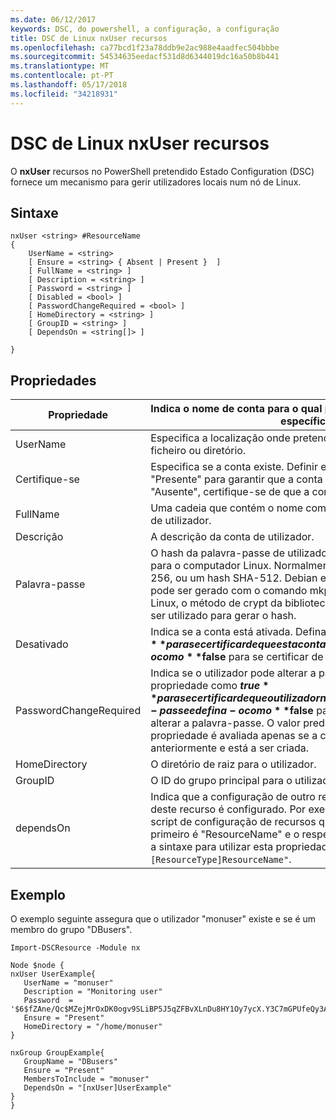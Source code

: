 ```yaml
---
ms.date: 06/12/2017
keywords: DSC, do powershell, a configuração, a configuração
title: DSC de Linux nxUser recursos
ms.openlocfilehash: ca77bcd1f23a78ddb9e2ac988e4aadfec504bbbe
ms.sourcegitcommit: 54534635eedacf531d8d6344019dc16a50b8b441
ms.translationtype: MT
ms.contentlocale: pt-PT
ms.lasthandoff: 05/17/2018
ms.locfileid: "34218931"
---
```

# <a name="dsc-for-linux-nxuser-resource"></a>DSC de Linux nxUser recursos

O **nxUser** recursos no PowerShell pretendido Estado Configuration (DSC) fornece um mecanismo para gerir utilizadores locais num nó de Linux.

## <a name="syntax"></a>Sintaxe

```
nxUser <string> #ResourceName
{
    UserName = <string>
    [ Ensure = <string> { Absent | Present }  ]
    [ FullName = <string> ]
    [ Description = <string> ]
    [ Password = <string> ]
    [ Disabled = <bool> ]
    [ PasswordChangeRequired = <bool> ]
    [ HomeDirectory = <string> ]
    [ GroupID = <string> ]
    [ DependsOn = <string[]> ]

}
```

## <a name="properties"></a>Propriedades

|  Propriedade |  Indica o nome de conta para o qual pretende garantir um estado específico. |
|---|---|
| UserName| Especifica a localização onde pretende garantir o estado de um ficheiro ou diretório.|
| Certifique-se| Especifica se a conta existe. Definir esta propriedade para "Presente" para garantir que a conta existe e defina-o para "Ausente", certifique-se de que a conta não existe.|
| FullName| Uma cadeia que contém o nome completo a utilizar para a conta de utilizador.|
| Descrição| A descrição da conta de utilizador.|
| Palavra-passe| O hash da palavra-passe de utilizadores no formato adequado para o computador Linux. Normalmente, trata-se um salted SHA-256, ou um hash SHA-512. Debian e Ubuntu Linux, este valor pode ser gerado com o comando mkpasswd. Para outros distros Linux, o método de crypt da biblioteca de Crypt do Python pode ser utilizado para gerar o hash.|
| Desativado| Indica se a conta está ativada. Defina esta propriedade como **$true** para se certificar de que esta conta está desativada e defina-o como **$false** para se certificar de que está ativada.|
| PasswordChangeRequired| Indica se o utilizador pode alterar a palavra-passe. Defina esta propriedade como **$true** para se certificar de que o utilizador não é possível alterar a palavra-passe e defina-o como **$false** para permitir ao utilizador alterar a palavra-passe. O valor predefinido é **$false**. Esta propriedade é avaliada apenas se a conta de utilizador não existia anteriormente e está a ser criada.|
| HomeDirectory| O diretório de raiz para o utilizador.|
| GroupID| O ID do grupo principal para o utilizador.|
| dependsOn | Indica que a configuração de outro recurso tem de executar antes deste recurso é configurado. Por exemplo, se o ID do bloco de script de configuração de recursos que pretende executar primeiro é "ResourceName" e o respetivo tipo é "ResourceType", a sintaxe para utilizar esta propriedade é `DependsOn = "[ResourceType]ResourceName"`.|

## <a name="example"></a>Exemplo

O exemplo seguinte assegura que o utilizador "monuser" existe e se é um membro do grupo "DBusers".

```
Import-DSCResource -Module nx

Node $node {
nxUser UserExample{
   UserName = "monuser"
   Description = "Monitoring user"
   Password  =    '$6$fZAne/Qc$MZejMrOxDK0ogv9SLiBP5J5qZFBvXLnDu8HY1Oy7ycX.Y3C7mGPUfeQy3A82ev3zIabhDQnj2ayeuGn02CqE/0'
   Ensure = "Present"
   HomeDirectory = "/home/monuser"
}

nxGroup GroupExample{
   GroupName = "DBusers"
   Ensure = "Present"
   MembersToInclude = "monuser"
   DependsOn = "[nxUser]UserExample"
}
}
```